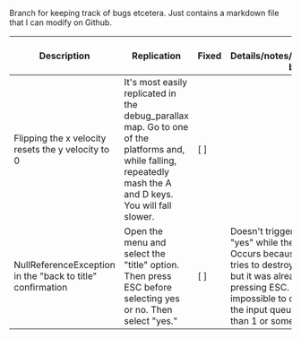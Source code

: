 Branch for keeping track of bugs etcetera. Just contains a markdown file that I can modify on Github.

| Description | Replication | Fixed | Other Details/notes/braindumps/skoobly bloogus |
| ---         | ---         | ---   | ---                                            |
| Flipping the x velocity resets the y velocity to 0 | It's most easily replicated in the debug_parallax map. Go to one of the platforms and, while falling, repeatedly mash the A and D keys. You will fall slower. | [ ] |  |
| NullReferenceException in the "back to title" confirmation | Open the menu and select the "title" option. Then press ESC before selecting yes or no. Then select "yes." | [ ] | Doesn't trigger when pressing "yes" while the menu is still open. Occurs because pressing "yes" tries to destroy the menu instance, but it was already destroyed when pressing ESC. Just make it impossible to close the menu while the input queue length is greater than 1 or something |